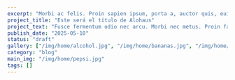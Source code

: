 ```yaml
---
excerpt: "Morbi ac felis. Proin sapien ipsum, porta a, auctor quis, euismod ut, mi."
project_title: "Este será el título de Alohaus"
project_text: "Fusce fermentum odio nec arcu. Morbi nec metus. Proin faucibus arcu quis ante. Fusce risus nisl, viverra et, tempor et, pretium in, sapien. Fusce fermentum. || Fusce fermentum odio nec arcu. Morbi nec metus. Proin faucibus arcu quis ante. Fusce risus nisl, viverra et, tempor et, pretium in, sapien. Fusce fermentum. || Fusce fermentum odio nec arcu. Morbi nec metus. Proin faucibus arcu quis ante. Fusce risus nisl, viverra et, tempor et, pretium in, sapien. Fusce fermentum. | Mauris sollicitudin fermentum libero. Curabitur turpis. Class aptent taciti sociosqu ad litora torquent per conubia nostra, per inceptos hymenaeos. Curabitur nisi. Aenean massa."
publish_date: "2025-05-10"
status: "draft"
gallery: ["/img/home/alcohol.jpg", "/img/home/bananas.jpg", "/img/home/pepsi.jpg"]
category: "blog"
main_img: "/img/home/pepsi.jpg"
tags: []
---
```


